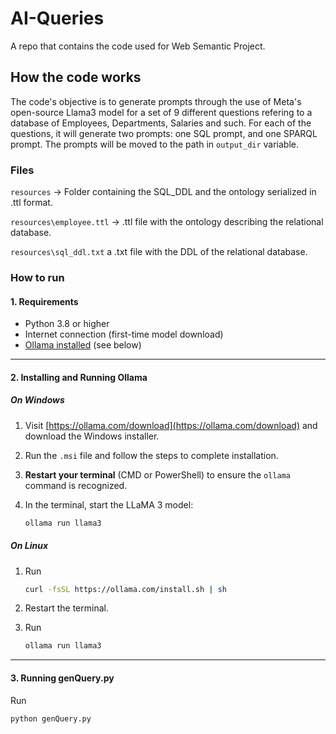 # AI-Queries
A repo that contains the code used for Web Semantic Project. 

## How the code works
The code's objective is to generate prompts through the use of Meta's open-source Llama3 model for a set of 9 different questions refering to a database of Employees, Departments, Salaries and such. For each of the questions, it will generate two prompts: one SQL prompt, and one SPARQL prompt. The prompts will be moved to the path in `output_dir` variable.

### Files
`resources` -> Folder containing the SQL_DDL and the ontology serialized in .ttl format.

`resources\employee.ttl` -> .ttl file with the ontology describing the relational database.

`resources\sql_ddl.txt` a .txt file with the DDL of the relational database.

### How to run

#### 1. Requirements

- Python 3.8 or higher
- Internet connection (first-time model download)
- [Ollama installed](https://ollama.com/) (see below)

---

#### 2. Installing and Running Ollama

##### On Windows

1. Visit [https://ollama.com/download](https://ollama.com/download) and download the Windows installer.
2. Run the `.msi` file and follow the steps to complete installation.
3. **Restart your terminal** (CMD or PowerShell) to ensure the `ollama` command is recognized.
4. In the terminal, start the LLaMA 3 model:

   ```bash
   ollama run llama3

##### On Linux

1. Run
   
   ```bash
   curl -fsSL https://ollama.com/install.sh | sh
2. Restart the terminal.
3. Run
   ```bash
   ollama run llama3

---
#### 3. Running genQuery.py

Run 
   ```bash
   python genQuery.py
